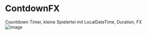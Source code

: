 # ContdownFX
Countdown Timer, kleine Spielertei mit LocalDateTime, Duration, FX
![image](https://github.com/mbaumgae81/ContdownFX/assets/7016905/3e54ad19-24ef-422d-aa3a-83e38ccde516)
